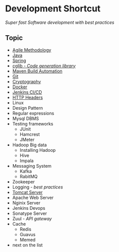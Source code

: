 # Development Shortcut

*Super fast Software development with best practices*

## Topic

- [Agile Methodology](Agile/agile.md)
- [Java](Java/java.md)
- [Spring](Spring/README.md)
- [cglib - *Code generation library*]()
- [Maven Build Automation](Maven/README.md)
- [Git](Git/README.md)
- [Cryptography](Cryptography/README.md)
- [Docker](Docker/docker.md)
- [Jenkins CI/CD](Jenkins/jenkins.md)
- [HTTP Headers](HttpHeaders/README.md)
- Linux
- Design Pattern
- Regular expressions
- Mysql DBMS
- Testing frameworks 
  - JUnit
  - Hamcrest
  - JMeter
- Hadoop Big data 
  - Installing Hadoop
  - Hive
  - Impala
- Messaging System 
  - Kafka  
  - RabitMQ
- Zookeeper
- Logging - *best practices*
- [Tomcat Server](Tomcat/README.md)
- Apache Web Server
- Nginix Server
- Jenkins Devops
- Sonatype Server
- Zuul - *API gateway*
- Cache
  - Redis
  - Guavus
  - Memed
- next on the list
